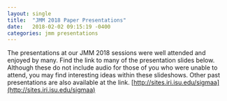 ```yaml
---
layout: single
title:  "JMM 2018 Paper Presentations"
date:   2018-02-02 09:15:19 -0400
categories: jmm presentations
---
```

The presentations at our JMM 2018 sessions were well attended and enjoyed by many. Find the link to many of the presentation slides below. Although these do not include audio for those of you who were unable to attend, you may find interesting ideas within these slideshows.  Other past presentations are also available at the link. [http://sites.iri.isu.edu/sigmaa](http://sites.iri.isu.edu/sigmaa)
